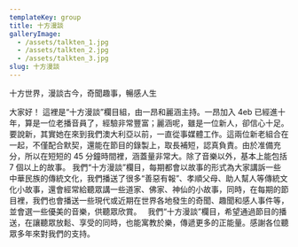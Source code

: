 ```yaml
---
templateKey: group
title: 十方漫談
galleryImage:
  - /assets/talkten_1.jpg
  - /assets/talkten_2.jpg
  - /assets/talkten_3.jpg
slug: 十方漫談
---
```


十方世界，漫談古今，奇聞趣事，暢感人生

大家好！ 這裡是“十方漫談”欄目組，由一昂和麗涵主持。一昂加入 4eb 已經進十年，算是一位老播音員了，經驗非常豐富；麗涵呢，雖是一位新人，卻信心十足。要說新，其實她在來到我們澳大利亞以前，一直從事媒體工作。這兩位新老組合在一起，不僅配合默契，還能在節目的錄製上，取長補短，認真負責。由於准備充分，所以在短短的 45 分鐘時間裡，涵蓋量非常大。除了音樂以外，基本上能包括 7 個以上的故事。 我們“十方漫談”欄目，每期都會以故事的形式為大家講訴一些中華民族的傳統文化，我們播送了很多“善惡有報”、孝順父母、助人幫人等傳統文化小故事，還會經常給聽眾講一些道家、佛家、神仙的小故事，同時，在每期的節目裡，我們也會播送一些現代或近期在世界各地發生的奇聞、趣聞和感人事件等，並會選一些優美的音樂，供聽眾欣賞。   我們“十方漫談”欄目，希望通過節目的播送，在讓聽眾放鬆、享受的同時，也能寓教於樂，傳遞更多的正能量。感謝各位聽眾多年來對我們的支持。
